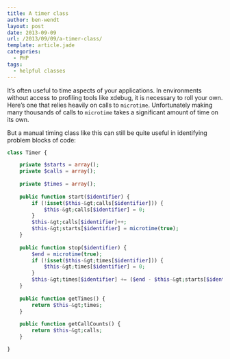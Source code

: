 ```yaml
---
title: A timer class
author: ben-wendt
layout: post
date: 2013-09-09
url: /2013/09/09/a-timer-class/
template: article.jade
categories:
  - PHP
tags:
  - helpful classes
---
```

It&#8217;s often useful to time aspects of your applications. In environments without access to profiling tools like xdebug, it is necessary to roll your own. Here&#8217;s one that relies heavily on calls to `microtime`. Unfortunately making many thousands of calls to `microtime` takes a significant amount of time on its own.

<span class="more"></span>

But a manual timing class like this can still be quite useful in identifying problem blocks of code:

```php
class Timer {

	private $starts = array();
	private $calls = array();
	
	private $times = array();
	
	public function start($identifier) {
		if (!isset($this-&gt;calls[$identifier])) {
			$this-&gt;calls[$identifier] = 0;
		}
		$this-&gt;calls[$identifier]++;
		$this-&gt;starts[$identifier] = microtime(true);
	}
	
	public function stop($identifier) {
		$end = microtime(true);
		if (!isset($this-&gt;times[$identifier])) {
			$this-&gt;times[$identifier] = 0;
		}
		$this-&gt;times[$identifier] += ($end - $this-&gt;starts[$identifier]);
	}
	
	public function getTimes() {
		return $this-&gt;times;
	}
	
	public function getCallCounts() {
		return $this-&gt;calls;
	}

}
```
